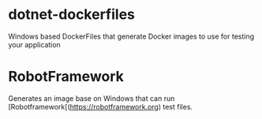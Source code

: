 # dotnet-dockerfiles
Windows based DockerFiles that generate Docker images to use for testing your application


# RobotFramework
Generates an image base on Windows that can run [Robotframework[(https://robotframework.org) test files.
